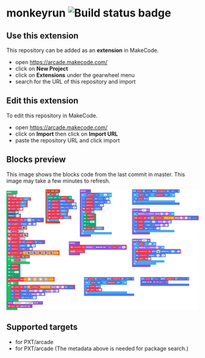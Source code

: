 # monkeyrun ![Build status badge](https://github.com/cxphoenix/monkeyrun/workflows/MakeCode/badge.svg)



## Use this extension

This repository can be added as an **extension** in MakeCode.

* open https://arcade.makecode.com/
* click on **New Project**
* click on **Extensions** under the gearwheel menu
* search for the URL of this repository and import

## Edit this extension

To edit this repository in MakeCode.

* open https://arcade.makecode.com/
* click on **Import** then click on **Import URL**
* paste the repository URL and click import

## Blocks preview

This image shows the blocks code from the last commit in master.
This image may take a few minutes to refresh.

![A rendered view of the blocks](https://github.com/cxphoenix/monkeyrun/raw/master/.makecode/blocks.png)

## Supported targets

* for PXT/arcade
* for PXT/arcade
(The metadata above is needed for package search.)

